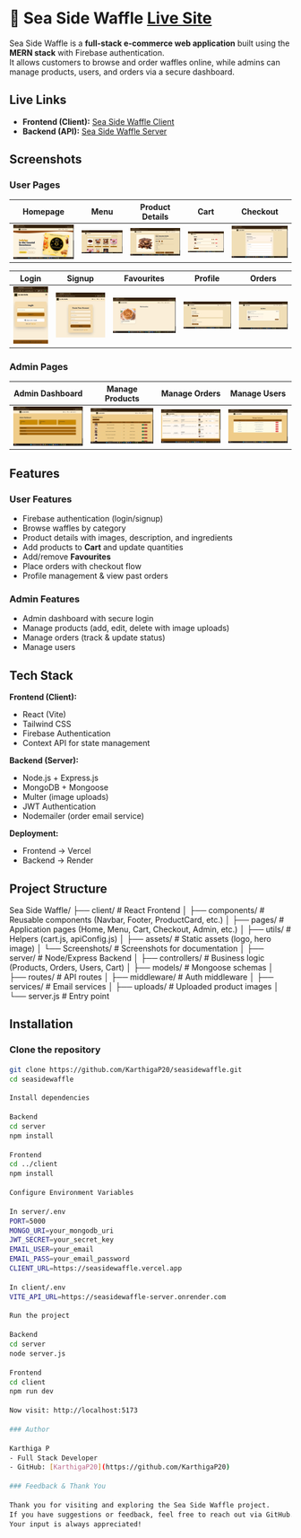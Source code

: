# 🧇 Sea Side Waffle [Live Site](https://seasidewaffle.vercel.app/)

Sea Side Waffle is a **full-stack e-commerce web application** built using the **MERN stack** with Firebase authentication.  
It allows customers to browse and order waffles online, while admins can manage products, users, and orders via a secure dashboard.  


## Live Links  

- **Frontend (Client):** [Sea Side Waffle Client](https://seasidewaffle.vercel.app)  
- **Backend (API):** [Sea Side Waffle Server](https://seasidewaffle-server.onrender.com)  


## Screenshots  

### User Pages  
| Homepage | Menu | Product Details | Cart | Checkout |
|----------|------|-----------------|------|----------|
| ![Homepage](client/public/Screenshots/Homepage_lg.png) | ![Menu](client/public/Screenshots/menupage.png) | ![Product](client/public/Screenshots/productdetailpage.png) | ![Cart](client/public/Screenshots/cartpage.png) | ![Checkout](client/public/Screenshots/checkoutpage.png) |

| Login | Signup | Favourites | Profile | Orders |
|-------|--------|------------|---------|--------|
| ![Login](client/public/Screenshots/loginpage_sm.png) | ![Signup](client/public/Screenshots/signuppage_md.png) | ![Favourites](client/public/Screenshots/favouritespage.png) | ![Profile](client/public/Screenshots/profilepage.png) | ![Orders](client/public/Screenshots/orderpage.png) |

### Admin Pages  
| Admin Dashboard | Manage Products | Manage Orders | Manage Users |
|-----------------|-----------------|---------------|--------------|
| ![Admin Dashboard](client/public/Screenshots/adminpage.png) | ![Products](client/public/Screenshots/featuredprod.png) | ![Orders](client/public/Screenshots/manageorderpage.png) | ![Users](client/public/Screenshots/manageuserpage.png) |

## Features  

### User Features  
- Firebase authentication (login/signup)  
- Browse waffles by category  
- Product details with images, description, and ingredients  
- Add products to **Cart** and update quantities  
- Add/remove **Favourites**  
- Place orders with checkout flow  
- Profile management & view past orders  

### Admin Features  
- Admin dashboard with secure login  
- Manage products (add, edit, delete with image uploads)  
- Manage orders (track & update status)  
- Manage users  


## Tech Stack  

**Frontend (Client):**  
- React (Vite)  
- Tailwind CSS  
- Firebase Authentication  
- Context API for state management  

**Backend (Server):**  
- Node.js + Express.js  
- MongoDB + Mongoose  
- Multer (image uploads)  
- JWT Authentication  
- Nodemailer (order email service)  

**Deployment:**  
- Frontend → Vercel  
- Backend → Render  


## Project Structure  

Sea Side Waffle/
├── client/                 # React Frontend
│   ├── components/         # Reusable components (Navbar, Footer, ProductCard, etc.)
│   ├── pages/              # Application pages (Home, Menu, Cart, Checkout, Admin, etc.)
│   ├── utils/              # Helpers (cart.js, apiConfig.js)
│   ├── assets/             # Static assets (logo, hero image)
│   └── Screenshots/        # Screenshots for documentation
│
├── server/                 # Node/Express Backend
│   ├── controllers/        # Business logic (Products, Orders, Users, Cart)
│   ├── models/             # Mongoose schemas
│   ├── routes/             # API routes
│   ├── middleware/         # Auth middleware
│   ├── services/           # Email services
│   ├── uploads/            # Uploaded product images
│   └── server.js           # Entry point

## Installation  

### Clone the repository  
```bash
git clone https://github.com/KarthigaP20/seasidewaffle.git
cd seasidewaffle

Install dependencies

Backend
cd server
npm install

Frontend
cd ../client
npm install

Configure Environment Variables

In server/.env
PORT=5000
MONGO_URI=your_mongodb_uri
JWT_SECRET=your_secret_key
EMAIL_USER=your_email
EMAIL_PASS=your_email_password
CLIENT_URL=https://seasidewaffle.vercel.app

In client/.env
VITE_API_URL=https://seasidewaffle-server.onrender.com

Run the project

Backend
cd server
node server.js

Frontend
cd client
npm run dev

Now visit: http://localhost:5173

### Author

Karthiga P 
- Full Stack Developer  
- GitHub: [KarthigaP20](https://github.com/KarthigaP20)  

### Feedback & Thank You

Thank you for visiting and exploring the Sea Side Waffle project.
If you have suggestions or feedback, feel free to reach out via GitHub.
Your input is always appreciated!
